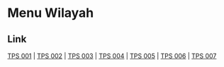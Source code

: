 # Menu Wilayah

## Link

[TPS 001](https://github.com/gigit-pemilu/pemilu-2024-71-sulawesi-utara/tree/main/pilpres/hitung-suara/sub/71-sulawesi-utara/sub/03-kepulauan-sangihe/sub/24-tahuna-timur/sub/1005-tona-i/sub/001-tps)
 | 
[TPS 002](https://github.com/gigit-pemilu/pemilu-2024-71-sulawesi-utara/tree/main/pilpres/hitung-suara/sub/71-sulawesi-utara/sub/03-kepulauan-sangihe/sub/24-tahuna-timur/sub/1005-tona-i/sub/002-tps)
 | 
[TPS 003](https://github.com/gigit-pemilu/pemilu-2024-71-sulawesi-utara/tree/main/pilpres/hitung-suara/sub/71-sulawesi-utara/sub/03-kepulauan-sangihe/sub/24-tahuna-timur/sub/1005-tona-i/sub/003-tps)
 | 
[TPS 004](https://github.com/gigit-pemilu/pemilu-2024-71-sulawesi-utara/tree/main/pilpres/hitung-suara/sub/71-sulawesi-utara/sub/03-kepulauan-sangihe/sub/24-tahuna-timur/sub/1005-tona-i/sub/004-tps)
 | 
[TPS 005](https://github.com/gigit-pemilu/pemilu-2024-71-sulawesi-utara/tree/main/pilpres/hitung-suara/sub/71-sulawesi-utara/sub/03-kepulauan-sangihe/sub/24-tahuna-timur/sub/1005-tona-i/sub/005-tps)
 | 
[TPS 006](https://github.com/gigit-pemilu/pemilu-2024-71-sulawesi-utara/tree/main/pilpres/hitung-suara/sub/71-sulawesi-utara/sub/03-kepulauan-sangihe/sub/24-tahuna-timur/sub/1005-tona-i/sub/006-tps)
 | 
[TPS 007](https://github.com/gigit-pemilu/pemilu-2024-71-sulawesi-utara/tree/main/pilpres/hitung-suara/sub/71-sulawesi-utara/sub/03-kepulauan-sangihe/sub/24-tahuna-timur/sub/1005-tona-i/sub/007-tps)

